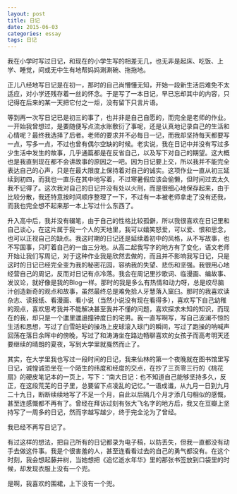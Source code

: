 ```yaml
---
layout: post
title: 日记
date: 2015-06-03
categories: essay
tags: 日记
---
```


我在小学时写过日记，和现在的小学生写的相差无几，也无非是起床、吃饭、上学、睡觉，间或无中生有地帮妈妈涮涮碗、拖拖地。

正儿八经地写日记是在初一，那时的自己尚懵懂无知，开始一段新生活后难免不太适应，对小学还残存着一丝的怀念。于是写了一本日记，早已忘却其中的内容，只记得在后来的某一天把它付之一炬，没有留下只言片语。

等到再一次写日记已是初三的事了，也并非是自己自愿的，而完全是老师的作业。一开始我曾想过，是要随便写点流水账敷衍了事呢，还是认真地记录自己的生活和心情呢？最终我选择了后者。老师的要求并不必每日一记，而我却坚持每天都要写一点，写多一点，不过也曾有偶尔空缺的时候。老实说，我在日记中并没有写过多少生活中发生的故事，几乎通篇都是在反省自己，以及写下对自己的期望。这大概也是我直到现在都不会讲故事的原因之一吧。因为日记要上交，所以我并不能完全表达自己的心声，只是在最大限度上保持着对自己的诚实。这项作业一直从初三延续到初四，而我也一直乐在其中地写着，不过寒暑假应该会偷懒，但时间过去太久我不记得了。这次我对自己的日记并没有处以火刑，而是很细心地保存起来，由于比较分散，我还特意按时间顺序整理了一下，不过有一本被老师拿走了没有还我，而我也完全想不起来那一本上写过什么东西了。

升入高中后，我并没有辍笔，由于自己的性格比较孤僻，所以我很喜欢在日记里和自己谈心，在这片属于我一个人的天地里，我可以嬉笑怒爱，可以爱、恨和思念，也可以正视自己的缺点。我这时期的日记还是延续着初中的风格，从不写故事，也不写国事，只盯着自己的一亩三分地。从高二起我写字的地方有了变化，语文老师开始让我们写周记，对于这种作业我是欣然去做的，而且并不影响我写日记，只是这时的日记已经完全变为我的秘密花园，容纳我的失望、悲伤和坚强。我很用心地经营自己的周记，反而对日记有点冷落。我会在周记里抄歌词、临漫画、编故事、发议论，就好像是我的Blog一样。那时的我是多么有热情和动力呀，总是绞尽脑汁创造新奇的观点和故事，虽然最终总是难免拾人牙慧落入窠臼。那时的我喜欢读杂志、读报纸、看漫画、看小说（当然小说没有现在看得多），喜欢写下自己幼稚的观点，喜欢思考我并不能解决甚至我并不懂的问题，喜欢探求未知的知识，而现在的我，却只是一个邋里邋遢撞钟度日的宅男。我一直写啊写，写自己波澜不惊的生活和思想，写过了白雪皑皑的操场上皮球滚入球门的瞬间，写过了跑操的呐喊声回荡在落日余晖中的傍晚，写过了和涛涛坐在路边畅聊喜欢的女孩子而高考明天还要继续的晴朗的夏夜，写到大学里就戛然而止了。

其实，在大学里我也写过一段时间的日记，我来仙林的第一个夜晚就在图书馆里写日记，诚惶诚恐坐在一个陌生的纬度和经度的交点，在抄了三页零三行的《桃花扇》的硬皮笔记本的一页上，写下：“南大日记：也不知道自己能够坚持多久，反正，在这段荒芜的日子里，总要留下点凌乱的记忆。”一语成谶，从九月一日到九月二十九日，断断续续地写了不足一个月，自此以后隔几个月才添几句相似的感慨，甚至连感慨都不再有了。曾经在拜访过刻有张大飞名字的地方后，我又在豆瓣上坚持写了一周多的日记，然而字越写越少，终于完全沦为了曾经。

我已经不再写日记了。

有过这样的想法，把自己所有的日记都录为电子稿，以防丢失，但我一直都没有动手去做这件事。我是个很害羞的人，甚至连看看过去的自己的勇气都没有。在这个时刻，我会想起藤井树，当她想把《追忆逝水年华》里的那张书签放到口袋里的时候，却发现衣服上没有一个兜。

是啊，我喜欢的围裙，上下没有一个兜。

